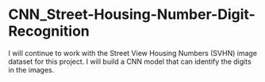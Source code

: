 # CNN_Street-Housing-Number-Digit-Recognition
I will continue to work with the Street View Housing Numbers (SVHN) image dataset for this project. I will build a CNN model that can identify the digits in the images.
